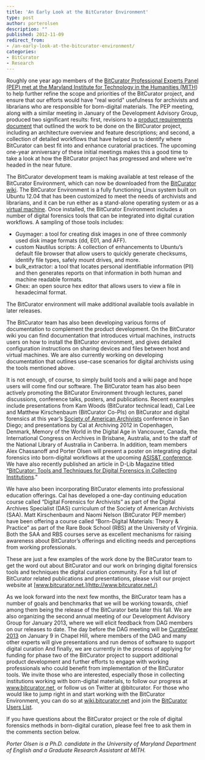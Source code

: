 ```yaml
---
title: 'An Early Look at the BitCurator Environment'
type: post
author: porterolsen
description: ""
published: 2012-11-09
redirect_from: 
- /an-early-look-at-the-bitcurator-environment/
categories:
- BitCurator
- Research
---
```

Roughly one year ago members of the [BitCurator Professional Experts Panel (PEP) met at the Maryland Institute for Technology in the Humanities (MITH](http://mith.umd.edu/bitcurator-team-convenes-to-analyze-digital-forensics-in-archival-workflows/)) to help further refine the scope and priorities of the BitCurator project, and ensure that our efforts would have "real world" usefulness for archivists and librarians who are responsible for born-digital materials. The PEP meeting, along with a similar meeting in January of the Development Advisory Group, produced two significant results: first, revisions to a [product requirements document](http://wiki.bitcurator.net/index.php?title=Requirements_Documentation) that outlined the work to be done on the BitCurator project, including an architecture overview and feature descriptions; and second, a collection of detailed workflows that have helped us to identify where BitCurator can best fit into and enhance curatorial practices. The upcoming one-year anniversary of these initial meetings makes this a good time to take a look at how the BitCurator project has progressed and where we're headed in the near future.

The BitCurator development team is making available at test release of the BitCurator Environment, which can now be downloaded from the [BitCurator wiki](http://wiki.bitcurator.net/). The BitCurator Environment is a fully functioning Linux system built on Ubuntu 12.04 that has been customized to meet the needs of archivists and librarians, and it can be run either as a stand-alone operating system or as a [virtual machine](http://en.wikipedia.org/wiki/Virtual_machine#VM_definitions). Once installed, the BitCurator Environment includes a number of digital forensics tools that can be integrated into digital curation workflows. A sampling of those tools includes:

- Guymager: a tool for creating disk images in one of three commonly used disk image formats (dd, E01, and AFF).
- custom Nautilus scripts: A collection of enhancements to Ubuntu’s default file browser that allow users to quickly generate checksums, identify file types, safely mount drives, and more.
- bulk_extractor: a tool that locates personal identifiable information (PII) and then generates reports on that information in both human and machine readable formats.
- Ghex: an open source hex editor that allows users to view a file in hexadecimal format.

The BitCurator environment will make additional available tools available in later releases.

The BitCurator team has also been developing various forms of documentation to complement the product development. On the BitCurator wiki you can find documentation that introduces virtual machines, instructs users on how to install the BitCurator environment, and gives detailed configuration instructions on sharing devices and files between host and virtual machines. We are also currently working on developing documentation that outlines use-case scenarios for digital archivists using the tools mentioned above.

It is not enough, of course, to simply build tools and a wiki page and hope users will come find our software. The BitCurator team has also been actively promoting the BitCurator Environment through lectures, panel discussions, conference talks, posters, and publications. Recent examples include presentations from Kam Woods (BitCurator technical lead), Cal Lee and Matthew Kirschenbaum (BitCurator Co-PIs) on BitCurator and digital forensics at this year’s [Society of American Archivists](http://www2.archivists.org/) conference in San Diego; and presentations by Cal at Archiving 2012 in Copenhagen, Denmark, Memory of the World in the Digital Age in Vancouver, Canada, the International Congress on Archives in Brisbane, Australia, and to the staff of the National Library of Australia in Canberra. In addition, team members Alex Chassanoff and Porter Olsen will present a poster on integrating digital forensics into born-digital workflows at the upcoming [ASIS&T conference](http://www.asis.org/). We have also recently published an article in D-Lib Magazine titled “[BitCurator: Tools and Techniques for Digital Forensics in Collecting Institutions](http://www.dlib.org/dlib/may12/lee/05lee.html).”

We have also been incorporating BitCurator elements into professional education offerings. Cal has developed a one-day continuing education course called “Digital Forensics for Archivists” as part of the Digital Archives Specialist (DAS) curriculum of the Society of American Archivists (SAA). Matt Kirschenbaum and Naomi Nelson (BitCurator PEP member) have been offering a course called “Born-Digital Materials: Theory & Practice” as part of the Rare Book School (RBS) at the University of Virginia. Both the SAA and RBS courses serve as excellent mechanisms for raising awareness about BitCurator’s offerings and eliciting needs and perceptions from working professionals.

These are just a few examples of the work done by the BitCurator team to get the word out about BitCurator and our work on bringing digital forensics tools and techniques the digital curation community. For a full list of BitCurator related publications and presentations, please visit our project website at [www.bitcurator.net.](http://www.bitcurator.net./)

As we look forward into the next few months, the BitCurator team has a number of goals and benchmarks that we will be working towards, chief among them being the release of the BitCurator beta later this fall. We are also organizing the second annual meeting of our Development Advisory Group for January 2013, where we will elicit feedback from DAG members on our releases to date. The day before the DAG meeting will be [CurateGear 2013](http://ils.unc.edu/digccurr/curategear2013.html) on January 9 in Chapel Hill, where members of the DAG and many other experts will give presentations and run demos of software to support digital curation And finally, we are currently in the process of applying for funding for phase two of the BitCurator project to support additional product development and further efforts to engage with working professionals who could benefit from implementation of the BitCurator tools. We invite those who are interested, especially those in collecting institutions working with born-digital materials, to follow our progress at www.bitcurator.net, or follow us on Twitter at @bitcurator. For those who would like to jump right in and start working with the BitCurator Environment, you can do so at [wiki.bitcurator.net](http://wiki.bitcurator.net/index.php?title=Main_Page) and join the [BitCurator Users List](https://groups.google.com/forum/#!forum/bitcurator-users).

If you have questions about the BitCurator project or the role of digital forensics methods in born-digital curation, please feel free to ask them in the comments section below.

_Porter Olsen is a Ph.D. candidate in the University of Maryland Department of English and a Graduate Research Assistant at MITH._
